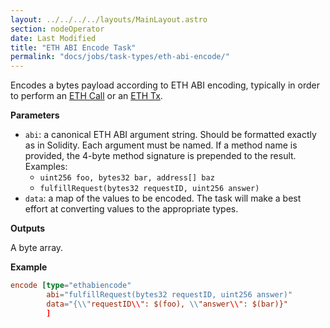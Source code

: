```yaml
---
layout: ../../../../layouts/MainLayout.astro
section: nodeOperator
date: Last Modified
title: "ETH ABI Encode Task"
permalink: "docs/jobs/task-types/eth-abi-encode/"
---
```


Encodes a bytes payload according to ETH ABI encoding, typically in order to perform an [ETH Call](/chainlink-nodes/oracle-jobs/task-types/task_eth_call/) or an [ETH Tx](/chainlink-nodes/oracle-jobs/task-types/task_eth_tx/).

**Parameters**

- `abi`: a canonical ETH ABI argument string. Should be formatted exactly as in Solidity. Each argument must be named. If a method name is provided, the 4-byte method signature is prepended to the result. Examples:
    - `uint256 foo, bytes32 bar, address[] baz`
    - `fulfillRequest(bytes32 requestID, uint256 answer)`
- `data`: a map of the values to be encoded. The task will make a best effort at converting values to the appropriate types.

**Outputs**

A byte array.

**Example**

```toml
encode [type="ethabiencode"
        abi="fulfillRequest(bytes32 requestID, uint256 answer)"
        data="{\\"requestID\\": $(foo), \\"answer\\": $(bar)}"
        ]
```
